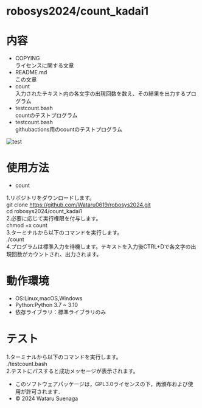 # robosys2024/count_kadai1

# 内容  
- COPYING  
ライセンスに関する文章
- README.md  
この文章
- count  
入力されたテキスト内の各文字の出現回数を数え、その結果を出力するプログラム
- testcount.bash  
countのテストプログラム
- testcount.bash  
githubactions用のcountのテストプログラム

![test](https://github.com/Wataruo619/robosys2024/actions/workflows/test.yml/badge.svg)

# 使用方法
- count  
  
1.リポジトリをダウンロードします。  
git clone https://github.com/Wataru0619/robosys2024.git  
cd robosys2024/count_kadai1  
2.必要に応じて実行権限を付与します。  
chmod +x count  
3.ターミナルから以下のコマンドを実行します。  
./count  
4.プログラムは標準入力を待機します。テキストを入力後CTRL+Dで各文字の出現回数がカウントされ、出力されます。

# 動作環境  
- OS:Linux,macOS,Windows  
- Python:Python 3.7 ~ 3.10    
- 依存ライブラリ：標準ライブラリのみ

# テスト  
1.ターミナルから以下のコマンドを実行します。  
./testcount.bash  
2.テストにパスすると成功メッセージが表示されます。


- このソフトウェアパッケージは，GPL3.0ライセンスの下，再頒布および使用が許可されます．
- © 2024 Wataru Suenaga 

